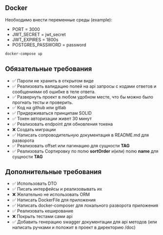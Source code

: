 ## Docker

Необходимо внести переменные среды (example):
* PORT = 3000
* JWT_SECRET = jwt_secret
* JWT_EXPIRES = 1800s
* POSTGRES_PASSWORD = password


```bash
docker-compose up
```
## Обязательные требования

* ✅ Пароли не хранить в открытом виде
* ✅ Реализовать валидацию полей на api запросы с кодами ответов и сообщениями об ошибке в теле ответа.
* ✅ Развернуть проект в любом удобном месте, что бы можно было прогнать тесты и проверить.
* ✅ Код на github или gitlab
* ✅ Придерживаться принципам SOLID
* ✅ Токен авторизации живет 30 минут
* ✅ Реализовать endpoint для обновления токена
* ❌ Создать миграции
* ✅ Написать сопроводительную документация в README.md для разворота
* ✅ Реализовать offset или пагинацию для сущности **TAG**
* ✅ Реализовать Сортировку по полю **sortOrder** и(или) полю **name** для сущности **TAG**

## Дополнительные требования

* ✅ Использовать DTO
* ✅ Писать интерфейсы и реализовывать их
* ❌ Желательно не использовать ORM
* ✅ Написать DockerFile для приложения
* ✅ Написать docker-composer для локального разворота приложения
* ✅ Реализовать кеширование
* ❌ Покрыть тестами сами api
* ✅ Добавить генерацию swagger документации для api методов (или написать ручками и положит в проект в директорию /doc)
